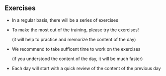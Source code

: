 
## Exercises

- In a regular basis, there will be a series of exercises

- To make the most out of the training, please try the exercises!

  (it will help to practice and memorize the content of the day)

- We recommend to take sufficent time to work on the exercises

  (if you understood the content of the day, it will be much faster)

- Each day will start with a quick review of the content of the previous day

